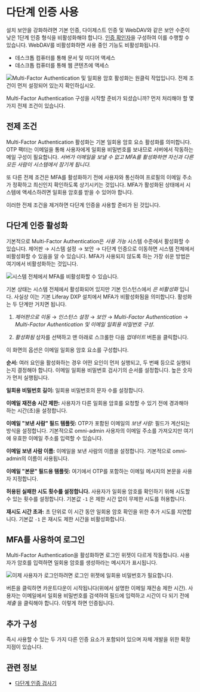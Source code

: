 # 다단계 인증 사용

설치 보안을 강화하려면 기본 인증, 다이제스트 인증 및 WebDAV와 같은 보안 수준이 낮은 1단계 인증 형식을 비활성화해야 합니다. [인증 확인자](../securing-web-services/using-authentication-verifiers.md)을 구성하여 이를 수행할 수 있습니다. WebDAV를 비활성화하면 사용 중인 기능도 비활성화됩니다.

* 데스크톱 컴퓨터를 통해 문서 및 미디어 액세스
* 데스크톱 컴퓨터를 통해 웹 콘텐츠에 액세스

![Multi-Factor Authentication 및 일회용 암호 활성화는 원클릭 작업입니다. 전제 조건이 먼저 설정되어 있는지 확인하십시오.](./using-multi-factor-authentication/images/01.png)

Multi-Factor Authentication 구성을 시작할 준비가 되셨습니까? 먼저 처리해야 할 몇 가지 전제 조건이 있습니다.

## 전제 조건

Multi-Factor Authentication 활성화는 기본 일회용 암호 요소 활성화를 의미합니다. OTP 팩터는 이메일을 통해 사용자에게 일회용 비밀번호를 보내므로 서버에서 작동하는 메일 구성이 필요합니다. *서버가 이메일을 보낼 수 없고 MFA를 활성화하면 자신과 다른 모든 사람이 시스템에서 잠기게 됩니다.*

또 다른 전제 조건은 MFA를 활성화하기 전에 사용자와 통신하여 프로필의 이메일 주소가 정확하고 최신인지 확인하도록 상기시키는 것입니다. MFA가 활성화된 상태에서 시스템에 액세스하려면 일회용 암호를 받을 수 있어야 합니다.

이러한 전제 조건을 제거하면 다단계 인증을 사용할 준비가 된 것입니다.

## 다단계 인증 활성화

기본적으로 Multi-Factor Authentication은 _사용 가능_ 시스템 수준에서 활성화할 수 있습니다. 제어판 &rarr; 시스템 설정 &rarr; 보안 &rarr; 다단계 인증으로 이동하면 시스템 전체에서 비활성화할 수 있음을 알 수 있습니다. MFA가 사용되지 않도록 하는 가장 쉬운 방법은 여기에서 비활성화하는 것입니다.

![시스템 전체에서 MFA를 비활성화할 수 있습니다.](./using-multi-factor-authentication/images/02.png)

기본 상태는 시스템 전체에서 활성화되어 있지만 기본 인스턴스에서 _은 비활성화_ 입니다. 사실상 이는 기본 Liferay DXP 설치에서 MFA가 비활성화됨을 의미합니다. 활성화는 두 단계만 거치면 됩니다.

1. *제어판으로 이동* &rarr; *인스턴스 설정* &rarr; *보안* &rarr; *Multi-Factor Authentication* &rarr; *Multi-Factor Authentication 및 이메일 일회용 비밀번호 구성*.

1. *활성화됨* 상자를 선택하고 맨 아래로 스크롤한 다음 *업데이트* 버튼을 클릭합니다.

이 화면의 옵션은 이메일 일회용 암호 요소를 구성합니다.

**순서:** 여러 요인을 활성화하는 경우 어떤 요인이 먼저 실행되고, 두 번째 등으로 실행되는지 결정해야 합니다. 이메일 일회용 비밀번호 검사기의 순서를 설정합니다. 높은 숫자가 먼저 실행됩니다.

**일회용 비밀번호 길이:** 일회용 비밀번호의 문자 수를 설정합니다.

**이메일 재전송 시간 제한:** 사용자가 다른 일회용 암호를 요청할 수 있기 전에 경과해야 하는 시간(초)을 설정합니다.

**이메일 "보낸 사람" 필드 템플릿:** OTP가 포함된 이메일의 *보낸 사람:* 필드가 계산되는 방식을 설정합니다. 기본적으로 omni-admin 사용자의 이메일 주소를 가져오지만 여기에 유효한 이메일 주소를 입력할 수 있습니다.

**이메일 보낸 사람 이름:** 이메일을 보낸 사람의 이름을 설정합니다. 기본적으로 omni-admin의 이름이 사용됩니다.

**이메일 "본문" 필드용 템플릿:** 여기에서 OTP를 포함하는 이메일 메시지의 본문을 사용자 지정합니다.

**허용된 실패한 시도 횟수를 설정합니다.** 사용자가 일회용 암호를 확인하기 위해 시도할 수 있는 횟수를 설정합니다. 기본값 `-1` 은 제한 시간 없이 무제한 시도를 허용합니다.

**재시도 시간 초과:** 초 단위로 이 시간 동안 일회용 암호 확인을 위한 추가 시도를 지연합니다. 기본값 `-1` 은 재시도 제한 시간을 비활성화합니다.

## MFA를 사용하여 로그인

Multi-Factor Authentication을 활성화하면 로그인 위젯이 다르게 작동합니다. 사용자가 암호를 입력하면 일회용 암호를 생성하라는 메시지가 표시됩니다.

![이제 사용자가 로그인하려면 로그인 위젯에 일회용 비밀번호가 필요합니다.](./using-multi-factor-authentication/images/03.png)

버튼을 클릭하면 카운트다운이 시작됩니다(위에서 설명한 이메일 재전송 제한 시간). 사용자는 이메일에서 일회용 비밀번호를 검색하여 필드에 입력하고 시간이 다 되기 전에 *제출* 을 클릭해야 합니다. 이렇게 하면 인증됩니다.

## 추가 구성

즉시 사용할 수 있는 두 가지 다른 인증 요소가 포함되어 있으며 자체 개발을 위한 확장 지점이 있습니다.

## 관련 정보

* [다단계 인증 검사기](./multi-factor-authentication-checkers.md)
